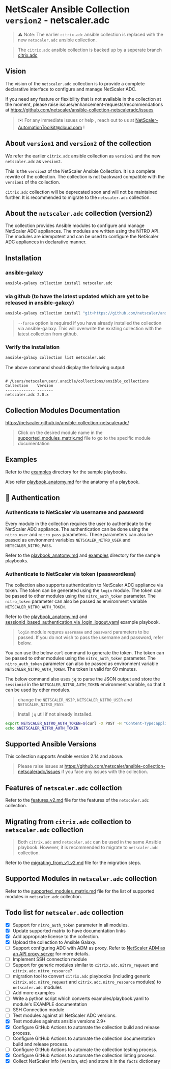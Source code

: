 # NetScaler Ansible Collection `version2` - netscaler.adc

> ⚠️ Note:
> The earlier `citrix.adc` ansible collection is replaced with the new `netscaler.adc` ansible collection.

> The `citrix.adc` ansible collection is backed up by a seperate branch [citrix.adc](https://github.com/netscaler/ansible-collection-netscaleradc/tree/citrix.adc)


## Vision

The vision of the `netscaler.adc` collection is to provide a complete declarative interface to configure and manage NetScaler ADC.

If you need any feature or flexibility that is not available in the collection at the moment, please raise issues/enhancement-requests/recommendations at <https://github.com/netscaler/ansible-collection-netscaleradc/issues>

> :envelope: For any immediate issues or help , reach out to us at <NetScaler-AutomationToolkit@cloud.com> !

## About `version1` and `version2` of the collection

We refer the earlier `citrix.adc` ansible collection as `version1` and the new `netscaler.adc` as `version2`.

This is the `version2` of the NetScaler Ansible Collection. It is a complete rewrite of the collection. The collection is not backward compatible with the `version1` of the collection.

`citrix.adc` collection will be deprecated soon and will not be maintained further. It is recommended to migrate to the `netscaler.adc` collection.

## About the `netscaler.adc` collection (version2)

The collection provides Ansible modules to configure and manage NetScaler ADC appliances. The modules are written using the NITRO API. The modules are idempotent and can be used to configure the NetScaler ADC appliances in declarative manner.

## Installation

### ansible-galaxy

```bash
ansible-galaxy collection install netscaler.adc
```

### via github (to have the latest updated which are yet to be released in ansible-galaxy)


```bash
ansible-galaxy collection install "git+https://github.com/netscaler/ansible-collection-netscaleradc.git" [--force]
```

> `--force` option is required if you have already installed the collection via ansible-galaxy. This will overwrite the existing collection with the latest collection from github.

### Verify the installation

```bash
ansible-galaxy collection list netscaler.adc
```

The above command should display the following output:

```text

# /Users/netscaleruser/.ansible/collections/ansible_collections
Collection    Version
------------- -------
netscaler.adc 2.0.x
```

## Collection Modules Documentation

<https://netscaler.github.io/ansible-collection-netscaleradc/>

> Click on the desired module name in the [supported_modules_matrix.md](supported_modules_matrix.md) file to go to the specific module documentation

## Examples

Refer to the [examples](examples) directory for the sample playbooks.

Also refer [playbook_anatomy.md](playbook_anatomy.md) for the anatomy of a playbook.

## :key: Authentication

### Authenticate to NetScaler via username and password

Every module in the collection requires the user to authenticate to the NetScaler ADC appliance. The authentication can be done using the `nitro_user` and `nitro_pass` parameters. These parameters can also be passed as environment variables `NETSCALER_NITRO_USER` and `NETSCALER_NITRO_PASS`.

Refer to the [playbook_anatomy.md](playbook_anatomy.md) and [examples](examples) directory for the sample playbooks.

### Authenticate to NetScaler via token (passwordless)

The collection also supports authentication to NetScaler ADC appliance via token. The token can be generated using the `login` module. The token can be passed to other modules using the `nitro_auth_token` parameter. The `nitro_token` parameter can also be passed as environment variable `NETSCALER_NITRO_AUTH_TOKEN`.

Refer to the [playbook_anatomy.md](playbook_anatomy.md) and [sessionid_based_authentication_via_login_logout.yaml](examples/sessionid_based_authentication_via_login_logout.yaml) example playbook.

> `login` module requres `username` and `password` parameters to be passed. If you do not wish to pass the username and password, refer below.

You can use the below `curl` command to generate the token. The token can be passed to other modules using the `nitro_auth_token` parameter. The `nitro_auth_token` parameter can also be passed as environment variable `NETSCALER_NITRO_AUTH_TOKEN`. The token is valid for 60 minutes.

The below command also uses `jq` to parse the JSON output and store the `sessionid` in the `NETSCALER_NITRO_AUTH_TOKEN` environment variable, so that it can be used by other modules.

> change the `NETSCALER_NSIP`, `NETSCALER_NITRO_USER` and `NETSCALER_NITRO_PASS`

> Install `jq` util if not already installed.

```bash
export NETSCALER_NITRO_AUTH_TOKEN=$(curl -X POST -H "Content-Type:application/json" --insecure --silent https://NETSCALER_NSIP/nitro/v1/config/login -d '{"login":{"username":"NETSCALER_NITRO_USER", "password":"NETSCALER_NITRO_PASS"}}' | jq .sessionid)
echo $NETSCALER_NITRO_AUTH_TOKEN
```

## Supported Ansible Versions

This collection supports Ansible version 2.14 and above.

> Please raise issues at <https://github.com/netscaler/ansible-collection-netscaleradc/issues> if you face any issues with the collection.

## Features of `netscaler.adc` collection

Refer to the [features_v2.md](features_v2.md) file for the features of the `netscaler.adc` collection.

## Migrating from `citrix.adc` collection to `netscaler.adc` collection

> Both `citrix.adc` and `netscaler.adc` can be used in the same Ansible playbook. However, it is recommended to migrate to `netscaler.adc` collection.

Refer to the [migrating_from_v1_v2.md](migrating_from_v1_v2.md) file for the migration steps.

## Supported Modules in `netscaler.adc` collection

Refer to the [supported_modules_matrix.md](supported_modules_matrix.md) file for the list of supported modules in `netscaler.adc` collection.

## Todo list for `netscaler.adc` collection

- [x] Support for `nitro_auth_token` parameter in all modules.
- [x] Update supported matrix to have documentation links
- [x] Add appropriate license to the collection.
- [x] Upload the collection to Ansible Galaxy.
- [ ] Support configuring ADC with ADM as proxy. Refer to [NetScaler ADM as an API proxy server](https://docs.netscaler.com/en-us/citrix-application-delivery-management-software/current-release/adm-as-api-proxy-server.html) for more details.
- [ ] Implement SSH connection module
- [ ] Support for generic modules similar to `citrix.adc.nitro_request` and `citrix.adc.nitro_resource`?
- [ ] migration tool to convert `citrix.adc` playbooks (including generic `citrix.adc.nitro_request` and `citrix.adc.nitro_resource` modules) to `netscaler.adc` modules
- [ ] Add more examples
- [ ] Write a python script which converts examples/playbook.yaml to module's EXAMPLE documentation
- [ ] SSH Connection module
- [ ] Test modules against all NetScaler ADC versions.
- [x] Test modules againsts ansible versions 2.9+
- [x] Configure GitHub Actions to automate the collection build and release process.
- [ ] Configure GitHub Actions to automate the collection documentation build and release process.
- [ ] Configure GitHub Actions to automate the collection testing process.
- [x] Configure GitHub Actions to automate the collection linting process.
- [x] Collect NetScaler info (version, etc) and store it in the `facts` dictionary
